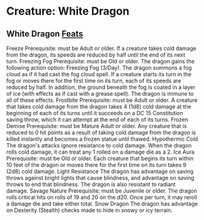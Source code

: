 # Creature: White Dragon

## White Dragon [Feats](DraconicFeats.md)
Freeze
Prerequisite: must be Adult or older.
If a creature takes cold damage from the dragon, its speeds
are reduced by half until the end of its next turn.
Freezing Fog
Prerequisite: must be Old or older.
The dragon gains the following action option:
Freezing Fog (3/Day). The dragon summons a fog cloud
as if it had cast the fog cloud spell. If a creature starts its turn
in the fog or moves there for the first time on its turn, each of
its speeds are reduced by half. In addition, the ground
beneath the fog is coated in a layer of ice (with effects as if
cast with a grease spell). The dragon is immune to all of these
effects.
Frostbite
Prerequisite: must be Adult or older.
A creature that takes cold damage from the dragon takes 4
(1d8) cold damage at the beginning of each of its turns until it
succeeds on a DC 15 Constitution saving throw, which it can
attempt at the end of each of its turns.
Frozen Demise
Prerequisite: must be Mature Adult or older.
Any creature that is reduced to 0 hit points as a result of
taking cold damage from the dragon is killed instantly and
becomes a frozen statue until thawed.
Hypothermic Cold
The dragon's attacks ignore resistance to cold damage. When
the dragon rolls cold damage, it can treat any 1 rolled on a
damage die as a 2.
Ice Aura
Prerequisite: must be Old or older.
Each creature that begins its turn within 10 feet of the
dragon or moves there for the first time on its turn takes 9
(2d8) cold damage.
Light Resistance
The dragon has advantage on saving throws against bright
lights that cause blindness, and advantage on saving throws
to end that blindness. The dragon is also resistant to radiant
damage.
Savage Nature
Prerequisite: must be Juvenile or older.
The dragon rolls critical hits on rolls of 19 and 20 on the
d20. Once per turn, it may reroll a damage die and take either
total.
Snow Dragon
The dragon has advantage on Dexterity (Stealth) checks
made to hide in snowy or icy terrain.
